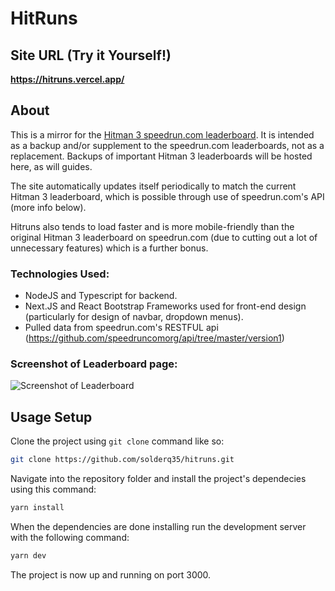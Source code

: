 # HitRuns

## Site URL (Try it Yourself!)

**https://hitruns.vercel.app/**

## About

This is a mirror for the [Hitman 3 speedrun.com leaderboard](https://www.speedrun.com/hitman_3). It is intended as a backup and/or supplement to the speedrun.com leaderboards, not as a replacement. Backups of important Hitman 3 leaderboards will be hosted here, as will guides.

The site automatically updates itself periodically to match the current Hitman 3 leaderboard, which is possible through use of speedrun.com's API (more info below).

Hitruns also tends to load faster and is more mobile-friendly than the original Hitman 3 leaderboard on speedrun.com (due to cutting out a lot of unnecessary features) which is a further bonus.

### Technologies Used:

-   NodeJS and Typescript for backend.
-   Next.JS and React Bootstrap Frameworks used for front-end design (particularly for design of navbar, dropdown menus).
-   Pulled data from speedrun.com's RESTFUL api (https://github.com/speedruncomorg/api/tree/master/version1)

### Screenshot of Leaderboard page:

![Screenshot of Leaderboard](https://media.discordapp.net/attachments/833505136290299935/993949617760772206/unknown.png?width=1154&height=670)

## Usage Setup

Clone the project using `git clone` command like so:

```sh
git clone https://github.com/solderq35/hitruns.git
```

Navigate into the repository folder and install the project's dependecies using this command:

```sh
yarn install
```

When the dependencies are done installing run the development server with the following command:

```sh
yarn dev
```

The project is now up and running on port 3000.
